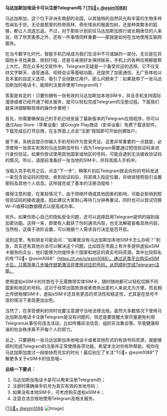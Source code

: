 **马达加斯加电话卡可以注册Telegram吗？[[TG💪+ @esim1088](https://t.me/s/esim1088)]**

马达加斯加，这个位于非洲东南部的岛国，以其独特的自然风光和丰富的生物多样性闻名于世。无论是那里的热带雨林、奇形怪状的猴面包树，还是种类繁多的狐猴，都让人流连忘返。不过，对于那些计划前往马达加斯加旅行或长期居住的人来说，除了欣赏美景之外，还有一件事情同样重要——那就是如何在当地使用互联网服务。

在当今数字化时代，智能手机已经成为我们生活中不可或缺的一部分。无论是在异国他乡寻找美食、规划行程，还是与亲朋好友保持联系，手机上的各种应用都能帮上大忙。而在众多社交软件中，Telegram无疑是一个备受欢迎的选择。它不仅支持文字聊天、语音通话、视频会议等基础功能，还提供了加密通信、无广告体验以及丰富的自定义选项，吸引了全球数亿用户。那么问题来了：如果我带了一张马达加斯加的电话卡，能顺利注册并使用Telegram吗？

答案是肯定的！只要你拥有一张有效的马达加斯加本地SIM卡，并且手机支持国际漫游或者已经开通了相关服务，就可以轻松完成Telegram的注册过程。下面我们就来详细聊聊具体的操作步骤吧！

首先，你需要确保自己的手机已经安装了最新版本的Telegram应用程序。你可以通过App Store（苹果设备）或Google Play商店（安卓设备）免费下载该软件。下载完成后打开应用，在主界面上点击“注册”按钮即可开始创建账户。

接下来，系统会提示你输入手机号码作为登录凭证。这里非常重要的一点就是，必须使用一张真实有效的马达加斯加号码！因为Telegram需要通过短信验证码来进行身份验证。如果你尝试使用其他国家或地区的号码，可能会遇到无法接收验证码的情况。所以，请提前准备好一张当地的SIM卡，并将其插入手机中。

当输入完手机号之后，点击“下一步”，稍等片刻后Telegram就会向你的号码发送一条包含验证码的短信。收到验证码后，将其填入指定位置，并继续按照指引设置密码及其他个人信息。这样就完成了基本的注册流程啦！

值得注意的是，在某些情况下，由于网络环境或其他因素的影响，可能会影响到短信验证码的接收速度。因此建议大家耐心等待几分钟再重试，同时也可以尝试切换Wi-Fi或移动数据模式以提高成功率。

另外，如果你担心自己的隐私安全问题，还可以选择启用Telegram提供的端到端加密功能。这样一来，即使有人截获了你的通讯内容，也无法解密查看具体内容。当然啦，这属于进阶设置，可以根据个人需求自行决定是否开启。

说到这里，有些朋友可能会问：“如果我没有马达加斯加本地SIM卡怎么办呢？”别急，其实还有其他办法可以解决这个问题。比如现在市面上有许多提供虚拟eSIM卡服务的企业，他们能够为你提供多个国家和地区的真实号码资源。其中比较知名的有“TG💪+ @esim1088”（https://t.me/s/esim1088）。通过这类平台购买eSIM卡后，只需简单几步操作就能激活并使用对应的号码，从而顺利完成Telegram注册。

使用虚拟eSIM卡的优势在于无需携带实体SIM卡，随时随地都可以轻松切换不同国家和地区的号码。这对于经常出国旅游或者商务出差的人来说尤为方便。而且相比传统物理SIM卡，虚拟eSIM卡还具有更高的灵活性和稳定性，尤其是在信号不佳的情况下表现更加出色。

当然了，在享受便利的同时也要注意遵守当地法律法规。虽然大多数情况下使用马达加斯加电话卡注册Telegram是没有问题的，但还是要提醒大家尽量避免利用Telegram从事任何违法活动，比如传播非法信息、组织非法集会等。毕竟健康和谐的社会秩序离不开每个人的努力。

总之，只要拥有一张马达加斯加本地电话卡或者其他形式的有效号码资源，就能够顺利完成Telegram的注册并正常使用各项功能。希望本文对你有所帮助，祝你在马达加斯加度过一段愉快而充实的时光！最后别忘了关注“TG💪+ @esim1088”了解更多关于eSIM卡的信息哦~

**总结一下要点：**
1. 马达加斯加电话卡是可以用来注册Telegram的；
2. 注册时需确保手机号为真实有效的本地号码；
3. 如果没有本地SIM卡，可考虑购买虚拟eSIM卡；
4. 注意合法合规地使用Telegram及相关服务。

[[TG💪+ @esim1088](https://t.me/s/esim1088) ![Image](https://i.postimg.cc/4NQfJmqS/Snipaste-2025-05-13-00-14-12.png)]